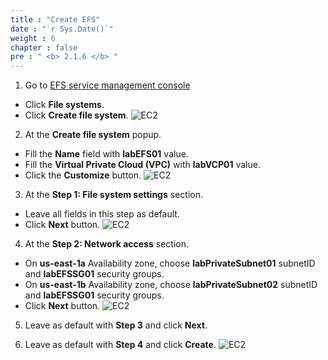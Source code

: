 ```yaml
---
title : "Create EFS"
date : "`r Sys.Date()`"
weight : 6
chapter : false
pre : " <b> 2.1.6 </b> "
---
```


1. Go to [EFS service management console](https://console.aws.amazon.com/efs/home)
  - Click **File systems**.
  - Click **Create file system**.
  ![EC2](/images/2.prerequisite/ws01-createefs01.png)  

2. At the **Create file system** popup.
  - Fill the **Name** field with **labEFS01** value.
  - Fill the **Virtual Private Cloud (VPC)** with **labVCP01** value.
  - Click the **Customize** button.
  ![EC2](/images/2.prerequisite/ws01-createefs02.png)

3. At the **Step 1: File system settings** section.
  - Leave all fields in this step as default.
  - Click **Next** button.
  ![EC2](/images/2.prerequisite/ws01-createefs03.png)

4. At the **Step 2: Network access** section.
  - On **us-east-1a** Availability zone, choose **labPrivateSubnet01** subnetID and **labEFSSG01** security groups.
  - On **us-east-1b** Availability zone, choose **labPrivateSubnet02** subnetID and **labEFSSG01** security groups.
  - Click **Next** button.
  ![EC2](/images/2.prerequisite/ws01-createefs04.png)

5. Leave as default with **Step 3** and click **Next**.

6. Leave as default with **Step 4** and click **Create**.
  ![EC2](/images/2.prerequisite/ws01-createefs05.png)
   
